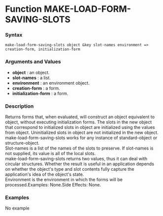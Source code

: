 <!-- Generated on 05/10/2020 by https://github.com/anto2oo/clhs-evolved -->

# Function MAKE-LOAD-FORM-SAVING-SLOTS

### Syntax
`make-load-form-saving-slots object &key slot-names environment => creation-form, initialization-form`  


### Arguments and Values
- **object** : an object.   
- **slot-names** : a list.   
- **environment** : an environment object.   
- **creation-form** : a form.   
- **initialization-form** : a form.   


### Description
Returns forms that, when evaluated, will construct an object equivalent to object, without executing initialization forms. The slots in the new object that correspond to initialized slots in object are initialized using the values from object. Uninitialized slots in object are not initialized in the new object. make-load-form-saving-slots works for any instance of standard-object or structure-object.  
Slot-names is a list of the names of the slots to preserve. If slot-names is not supplied, its value is all of the local slots.  
make-load-form-saving-slots returns two values, thus it can deal with circular structures. Whether the result is useful in an application depends on whether the object's type and slot contents fully capture the application's idea of the object's state.  
Environment is the environment in which the forms will be processed.Examples: None.Side Effects: None.



### Examples
No example  
